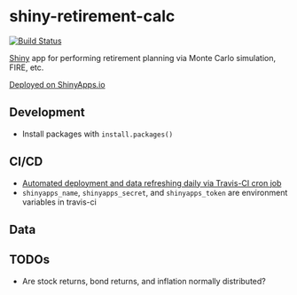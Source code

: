 # shiny-retirement-calc

[![Build Status](https://travis-ci.com/carlsonp/shiny-retirement-calc.svg?branch=master)](https://travis-ci.com/carlsonp/shiny-retirement-calc)

[Shiny](https://shiny.rstudio.com/) app for performing retirement planning via Monte Carlo simulation, FIRE, etc.

[Deployed on ShinyApps.io](https://carlsonp.shinyapps.io/shiny-retirement-calc/)

## Development

* Install packages with `install.packages()`

## CI/CD

* [Automated deployment and data refreshing daily via Travis-CI cron job](https://travis-ci.com/github/carlsonp/shiny-retirement-calc)
* `shinyapps_name`, `shinyapps_secret`, and `shinyapps_token` are environment variables in travis-ci

## Data


## TODOs

* Are stock returns, bond returns, and inflation normally distributed?

